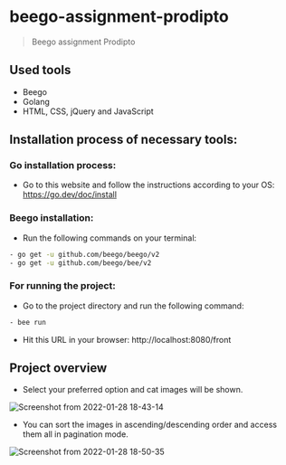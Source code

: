 # beego-assignment-prodipto
> Beego assignment Prodipto

## Used tools
- Beego
- Golang
- HTML, CSS, jQuery and JavaScript

## Installation process of necessary tools:
### Go installation process:
- Go to this website and follow the instructions according to your OS: https://go.dev/doc/install

### Beego installation:
- Run the following commands on your terminal:

``` bash
- go get -u github.com/beego/beego/v2
- go get -u github.com/beego/bee/v2
```

### For running the project:
- Go to the project directory and run the following command:

``` bash
- bee run
```
- Hit this URL in your browser: http://localhost:8080/front

## Project overview
- Select your preferred option and cat images will be shown.

![Screenshot from 2022-01-28 18-43-14](https://user-images.githubusercontent.com/56860950/151549175-5fa4ff99-4dd8-4339-8ccf-b768da25b0d3.png)

- You can sort the images in ascending/descending order and access them all in pagination mode.

![Screenshot from 2022-01-28 18-50-35](https://user-images.githubusercontent.com/56860950/151550027-defa95da-2479-4269-9509-d43d3cb23a91.png)
